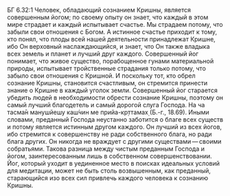 БГ 6.32:1	Человек, обладающий сознанием Кришны, является совершенным йогом; по своему опыту он знает, что каждый в этом мире страдает и каждый испытывает счастье. Мы страдаем потому, что забыли свои отношения с Богом. А истинное счастье приходит к тому, кто понял, что плоды всей нашей деятельности принадлежат Кришне, ибо Он верховный наслаждающийся, и знает, что Он также владыка всех земель и планет и лучший друг каждого. Совершенный йог понимает, что живое существо, порабощенное гунами материальной природы, испытывает тройственные страдания только потому, что забыло свои отношения с Кришной. И поскольку тот, кто обрел сознание Кришны, становится счастливым, он стремится принести знание о Кришне в каждый уголок земли. Совершенный йог старается убедить людей в необходимости обрести сознание Кришны, поэтому он самый лучший благодетель и самый дорогой слуга Господа. На ча тасма̄н манушйешу каш́чин ме прийа-кр̣ттамах̣ (Б.-г., 18.69). Иными словами, преданный Господа неустанно заботится о благе всех существ и потому является истинным другом каждого. Он лучший из всех йогов, ибо стремится к совершенству не ради собственного блага, но ради блага других. Он никогда не враждует с другими существами — своими собратьями. Такова разница между чистым преданным Господа и йогом, заинтересованным лишь в собственном совершенствовании. Йог, который уходит в уединенное место в поисках идеальных условий для медитации, может не быть столь возвышенным, как преданный, старающийся изо всех сил привлечь каждого человека к сознанию Кришны.